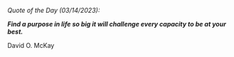 *Quote of the Day (03/14/2023):*

_**Find a purpose in life so big it will challenge every capacity to be at your best.**_

David O. McKay
